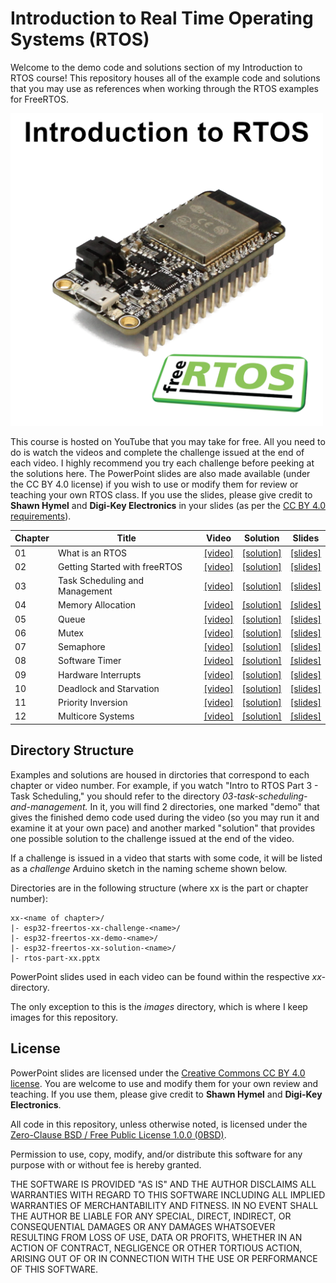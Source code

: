 # Introduction to Real Time Operating Systems (RTOS)

Welcome to the demo code and solutions section of my Introduction to RTOS course! This repository houses all of the example code and solutions that you may use as references when working through the RTOS examples for FreeRTOS. 

<img src="images/intro-to-rtos.png" alt="Intro to RTOS course logo" width="500"/>

This course is hosted on YouTube that you may take for free. All you need to do is watch the videos and complete the challenge issued at the end of each video. I highly recommend you try each challenge before peeking at the solutions here. The PowerPoint slides are also made available (under the CC BY 4.0 license) if you wish to use or modify them for review or teaching your own RTOS class. If you use the slides, please give credit to **Shawn Hymel** and **Digi-Key Electronics** in your slides (as per the [CC BY 4.0 requirements](https://creativecommons.org/licenses/by/4.0/)).

| Chapter | Title | Video | Solution | Slides |
|---------|-------|-------|----------|--------|
| 01 | What is an RTOS | [[video]](https://www.youtube.com/watch?v=F321087yYy4&list=PLEBQazB0HUyQ4hAPU1cJED6t3DU0h34bz&index=1) | [[solution]](https://www.digikey.com/en/maker/projects/what-is-a-realtime-operating-system-rtos/28d8087f53844decafa5000d89608016) | [[slides]](01-what-is-an-rtos/rtos-part-01.pptx?raw=true) |
| 02 | Getting Started with freeRTOS | [[video]](https://www.youtube.com/watch?v=JIr7Xm_riRs&list=PLEBQazB0HUyQ4hAPU1cJED6t3DU0h34bz&index=2) | [[solution]](https://www.digikey.com/en/maker/projects/introduction-to-rtos-solution-to-part-2-freertos/b3f84c9c9455439ca2dcb8ccfce9dec5) | [[slides]](02-getting-started-with-freertos/rtos-part-02.pptx?raw=true) |
| 03 | Task Scheduling and Management | [[video]](https://www.youtube.com/watch?v=95yUbClyf3E&list=PLEBQazB0HUyQ4hAPU1cJED6t3DU0h34bz&index=3) | [[solution]](https://www.digikey.com/en/maker/projects/introduction-to-rtos-solution-to-part-3-task-scheduling/8fbb9e0b0eed4279a2dd698f02ce125f) | [[slides]](03-task-scheduling-and-management/rtos-part-03.pptx?raw=true) |
| 04 | Memory Allocation | [[video]](https://www.youtube.com/watch?v=Qske3yZRW5I&list=PLEBQazB0HUyQ4hAPU1cJED6t3DU0h34bz&index=4) | [[solution]](https://www.digikey.com/en/maker/projects/introduction-to-rtos-solution-to-part-4-memory-management/6d4dfcaa1ff84f57a2098da8e6401d9c) | [[slides]](04-memory-allocation/rtos-part-04.pptx?raw=true) |
| 05 | Queue | [[video]](https://www.youtube.com/watch?v=pHJ3lxOoWeI&list=PLEBQazB0HUyQ4hAPU1cJED6t3DU0h34bz&index=5) | [[solution]](https://www.digikey.com/en/maker/projects/introduction-to-rtos-solution-to-part-5-freertos-queue-example/72d2b361f7b94e0691d947c7c29a03c9) | [[slides]](05-queue/rtos-part-05.pptx?raw=true) |
| 06 | Mutex | [[video]](https://www.youtube.com/watch?v=I55auRpbiTs&list=PLEBQazB0HUyQ4hAPU1cJED6t3DU0h34bz&index=6) | [[solution]](https://www.digikey.com/en/maker/projects/introduction-to-rtos-solution-to-part-6-freertos-mutex-example/c6e3581aa2204f1380e83a9b4c3807a6) | [[slides]](06-mutex/rtos-part-06.pptx?raw=true) |
| 07 | Semaphore | [[video]](https://www.youtube.com/watch?v=5JcMtbA9QEE&list=PLEBQazB0HUyQ4hAPU1cJED6t3DU0h34bz&index=7) | [[solution]](https://www.digikey.com/en/maker/projects/introduction-to-rtos-solution-to-part-7-freertos-semaphore-example/51aa8660524c4daba38cba7c2f5baba7) | [[slides]](07-semaphore/rtos-part-07.pptx?raw=true) |
| 08 | Software Timer | [[video]](https://www.youtube.com/watch?v=b1f1Iex0Tso&list=PLEBQazB0HUyQ4hAPU1cJED6t3DU0h34bz&index=8) | [[solution]](https://www.digikey.com/en/maker/projects/introduction-to-rtos-solution-to-part-8-software-timers/0f64cf758da440a29476165a5b2e577e) | [[slides]](08-software-timer/rtos-part-08.pptx?raw=true) |
| 09 | Hardware Interrupts | [[video]](https://www.youtube.com/watch?v=qsflCf6ahXU&list=PLEBQazB0HUyQ4hAPU1cJED6t3DU0h34bz&index=9) | [[solution]](https://www.digikey.com/en/maker/projects/introduction-to-rtos-solution-to-part-9-hardware-interrupts/3ae7a68462584e1eb408e1638002e9ed) | [[slides]](09-hardware-interrupts/rtos-part-09.pptx?raw=true) |
| 10 | Deadlock and Starvation | [[video]](https://www.youtube.com/watch?v=hRsWi4HIENc&list=PLEBQazB0HUyQ4hAPU1cJED6t3DU0h34bz&index=10) | [[solution]](https://www.digikey.com/en/maker/projects/introduction-to-rtos-solution-to-part-10-deadlock-and-starvation/872c6a057901432e84594d79fcb2cc5d) | [[slides]](10-deadlock/rtos-part-10.pptx?raw=true) |
| 11 | Priority Inversion | [[video]](https://www.youtube.com/watch?v=C2xKhxROmhA&list=PLEBQazB0HUyQ4hAPU1cJED6t3DU0h34bz&index=11) | [[solution]](https://www.digikey.com/en/maker/projects/introduction-to-rtos-solution-to-part-11-priority-inversion/abf4b8f7cd4a4c70bece35678d178321) | [[slides]](11-priority-inversion/rtos-part-11.pptx?raw=true) |
| 12 | Multicore Systems | [[video]](https://www.youtube.com/watch?v=LPSHUcH5aQc&list=PLEBQazB0HUyQ4hAPU1cJED6t3DU0h34bz&index=12) | [[solution]](https://www.digikey.com/en/maker/projects/introduction-to-rtos-solution-to-part-12-multicore-systems/369936f5671d4207a2c954c0637e7d50) | [[slides]](12-multicore/rtos-part-12.pptx?raw=true) |

## Directory Structure

Examples and solutions are housed in dirctories that correspond to each chapter or video number. For example, if you watch "Intro to RTOS Part 3 - Task Scheduling," you should refer to the directory *03-task-scheduling-and-management.* In it, you will find 2 directories, one marked "demo" that gives the finished demo code used during the video (so you may run it and examine it at your own pace) and another marked "solution" that provides one possible solution to the challenge issued at the end of the video.

If a challenge is issued in a video that starts with some code, it will be listed as a *challenge* Arduino sketch in the naming scheme shown below.

Directories are in the following structure (where xx is the part or chapter number):

```
xx-<name of chapter>/
|- esp32-freertos-xx-challenge-<name>/
|- esp32-freertos-xx-demo-<name>/
|- esp32-freertos-xx-solution-<name>/
|- rtos-part-xx.pptx
```

PowerPoint slides used in each video can be found within the respective *xx-<name of chapter>* directory.

The only exception to this is the *images* directory, which is where I keep images for this repository.

## License

PowerPoint slides are licensed under the [Creative Commons CC BY 4.0 license](https://creativecommons.org/licenses/by/4.0/). You are welcome to use and modify them for your own review and teaching. If you use them, please give credit to **Shawn Hymel** and **Digi-Key Electronics**.

All code in this repository, unless otherwise noted, is licensed under the [Zero-Clause BSD / Free Public License 1.0.0 (0BSD)](https://opensource.org/licenses/0BSD).

Permission to use, copy, modify, and/or distribute this software for any purpose with or without fee is hereby granted.

THE SOFTWARE IS PROVIDED "AS IS" AND THE AUTHOR DISCLAIMS ALL WARRANTIES WITH REGARD TO THIS SOFTWARE INCLUDING ALL IMPLIED WARRANTIES OF MERCHANTABILITY AND FITNESS. IN NO EVENT SHALL THE AUTHOR BE LIABLE FOR ANY SPECIAL, DIRECT, INDIRECT, OR CONSEQUENTIAL DAMAGES OR ANY DAMAGES WHATSOEVER RESULTING FROM LOSS OF USE, DATA OR PROFITS, WHETHER IN AN ACTION OF CONTRACT, NEGLIGENCE OR OTHER TORTIOUS ACTION, ARISING OUT OF OR IN CONNECTION WITH THE USE OR PERFORMANCE OF THIS SOFTWARE.